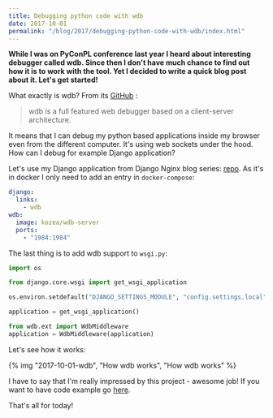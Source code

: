 ```yaml
---
title: Debugging python code with wdb
date: 2017-10-01
permalink: "/blog/2017/debugging-python-code-with-wdb/index.html"
---
```


**While I was on PyConPL conference last year I heard about interesting
debugger called wdb. Since then I don't have much chance to find out how
it is to work with the tool. Yet I decided to write a quick blog post
about it. Let's get started!**

What exactly is wdb? From its [GitHub](https://github.com/Kozea/wdb) :

> wdb is a full featured web debugger based on a client-server
> architecture.

It means that I can debug my python based applications inside my browser
even from the different computer. It's using web sockets under the
hood. How can I debug for example Django application?

Let's use my Django application from Django Nginx blog series:
[repo](https://github.com/krzysztofzuraw/personal-blog-projects/tree/master/django_nginx_proxy).
As it's in docker I only need to add an entry in `docker-compose`:

```yaml
django:
  links:
    - wdb
wdb:
  image: kozea/wdb-server
  ports:
    - "1984:1984"
```

The last thing is to add wdb support to `wsgi.py`:

```python
import os

from django.core.wsgi import get_wsgi_application

os.environ.setdefault("DJANGO_SETTINGS_MODULE", "config.settings.local")

application = get_wsgi_application()

from wdb.ext import WdbMiddleware
application = WdbMiddleware(application)
```

Let's see how it works:

{% img "2017-10-01-wdb", "How wdb works", "How wdb works" %}

I have to say that I'm really impressed by this project - awesome job!
If you want to have code example go
[here](https://github.com/krzysztofzuraw/personal-blog-projects/tree/master/django_nginx_proxy).

That's all for today!
